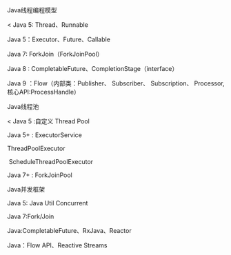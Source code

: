  Java线程编程模型

< Java 5:  Thread、Runnable

Java 5：Executor、Future、Callable

Java 7:  ForkJoin（ForkJoinPool）

Java 8 : CompletableFuture、CompletionStage（interface）

Java 9 ：Flow（内部类：Publisher、 Subscriber、 Subscription、 Processor,核心API:ProcessHandle）



Java线程池

< Java 5 :自定义 Thread Pool 

Java 5+ : ExecutorService

   ThreadPoolExecutor

​	ScheduleThreadPoolExecutor

Java 7+ : ForkJoinPool



Java并发框架

Java 5: Java Util Concurrent

Java 7:Fork/Join

Java:CompletableFuture、RxJava、Reactor

Java：Flow API、Reactive Streams





